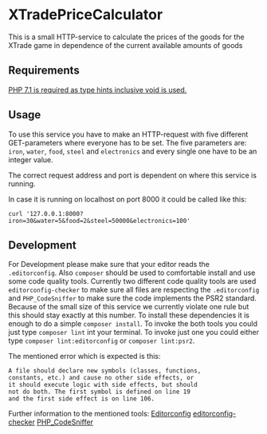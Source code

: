 # XTradePriceCalculator

This is a small HTTP-service to calculate the prices of the goods for the XTrade game 
in dependence of the current available amounts of goods

## Requirements

[PHP 7.1 is required as type hints inclusive void is used.](https://wiki.php.net/rfc/void_return_type)

## Usage 

To use this service you have to make an HTTP-request with five different GET-parameters
where everyone has to be set.
The five parameters are: `iron`, `water`, `food`, `steel` and `electronics` and 
every single one have to be an integer value.

The correct request address and port is dependent on where this service is running.

In case it is running on localhost on port 8000 it could be called like this:

`curl '127.0.0.1:8000?iron=30&water=5&food=2&steel=50000&electronics=100'`

## Development

For Development please make sure that your editor reads the `.editorconfig`.
Also `composer` should be used to comfortable install and use some code quality tools.
Currently two different code quality tools are used `editorconfig-checker` to make sure 
all files are respecting the `.editorconfig` and `PHP_CodeSniffer` to make sure 
the code implements the PSR2 standard. 
Because of the small size of this service we currently violate one rule 
but this should stay exactly at this number.
To install these dependencies it is enough to do a simple `composer install`.
To invoke the both tools you could just type `composer lint` int your terminal.
To invoke just one you could either type `composer lint:editorconfig` or `composer lint:psr2`.

The mentioned error which is expected is this:

```
A file should declare new symbols (classes, functions,
constants, etc.) and cause no other side effects, or
it should execute logic with side effects, but should
not do both. The first symbol is defined on line 19
and the first side effect is on line 106.
```

Further information to the mentioned tools:
[Editorconfig](http://editorconfig.org/)
[editorconfig-checker](https://github.com/editorconfig-checker/editorconfig-checker.php)
[PHP_CodeSniffer](https://github.com/squizlabs/PHP_CodeSniffer)
